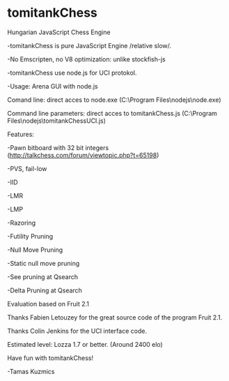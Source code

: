# tomitankChess
Hungarian JavaScript Chess Engine

-tomitankChess is pure JavaScript Engine /relative slow/.

-No Emscripten, no V8 optimization: unlike stockfish-js

-tomitankChess use node.js for UCI protokol.

-Usage: Arena GUI with node.js

Comand line: direct acces to node.exe (C:\Program Files\nodejs\node.exe)

Command line parameters: direct acces to tomitankChess.js (C:\Program Files\nodejs\tomitankChessUCI.js)

Features:

-Pawn bitboard with 32 bit integers (http://talkchess.com/forum/viewtopic.php?t=65198)

-PVS, fail-low

-IID

-LMR

-LMP

-Razoring

-Futility Pruning

-Null Move Pruning

-Static null move pruning

-See pruning at Qsearch

-Delta Pruning at Qsearch

Evaluation based on Fruit 2.1

Thanks Fabien Letouzey for the great source code of the program Fruit 2.1.

Thanks Colin Jenkins for the UCI interface code.

Estimated level: Lozza 1.7 or better. (Around 2400 elo)

Have fun with tomitankChess!

-Tamas Kuzmics
